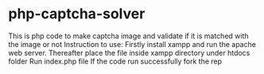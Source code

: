 # php-captcha-solver
This is php code to make captcha image and validate if it is matched with the image or not 
Instruction to use:
   Firstly install xampp and run the apache web server.
   Thereafter place the file inside xampp directory under htdocs folder 
   Run index.php file 
If the code run successfully fork the rep
    
